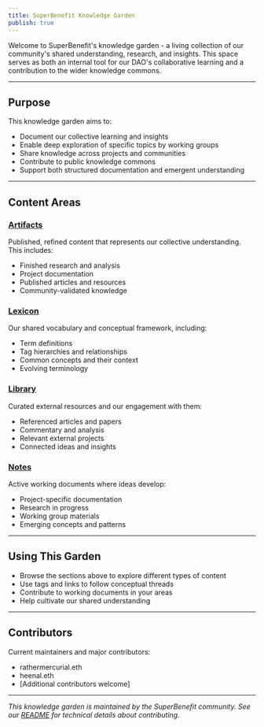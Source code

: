 ```yaml
---
title: SuperBenefit Knowledge Garden
publish: true
---
```


Welcome to SuperBenefit's knowledge garden - a living collection of our community's shared understanding, research, and insights. This space serves as both an internal tool for our DAO's collaborative learning and a contribution to the wider knowledge commons.

---

## Purpose

This knowledge garden aims to:
- Document our collective learning and insights
- Enable deep exploration of specific topics by working groups
- Share knowledge across projects and communities
- Contribute to public knowledge commons
- Support both structured documentation and emergent understanding

---

## Content Areas

### [Artifacts](artifacts/artifacts.md)
Published, refined content that represents our collective understanding. This includes:
- Finished research and analysis
- Project documentation
- Published articles and resources
- Community-validated knowledge

### [Lexicon](tags/tags.md)
Our shared vocabulary and conceptual framework, including:
- Term definitions
- Tag hierarchies and relationships
- Common concepts and their context
- Evolving terminology

### [Library](library/library.md)
Curated external resources and our engagement with them:
- Referenced articles and papers
- Commentary and analysis
- Relevant external projects
- Connected ideas and insights

### [Notes](notes/notes.md)
Active working documents where ideas develop:
- Project-specific documentation
- Research in progress
- Working group materials
- Emerging concepts and patterns

---

## Using This Garden

- Browse the sections above to explore different types of content
- Use tags and links to follow conceptual threads
- Contribute to working documents in your areas
- Help cultivate our shared understanding

---

## Contributors

Current maintainers and major contributors:
- rathermercurial.eth
- heenal.eth
- [Additional contributors welcome]

---

*This knowledge garden is maintained by the SuperBenefit community. See our [README](https://github.com/superbenefit/knowledge-base) for technical details about contributing.*